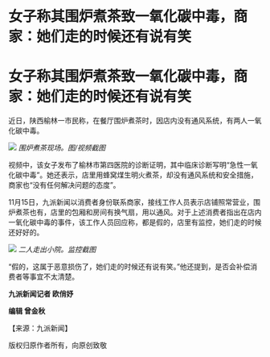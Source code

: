 # 女子称其围炉煮茶致一氧化碳中毒，商家：她们走的时候还有说有笑

# 女子称其围炉煮茶致一氧化碳中毒，商家：她们走的时候还有说有笑

近日，陕西榆林一市民称，在餐厅围炉煮茶时，因店内没有通风系统，有两人一氧化碳中毒。

![](https://inews.gtimg.com/om_bt/O_TfwJQTamO5f8YFu6gphl3MB8AeKcD56cvMSi12lVHlEAA/1000)
_围炉煮茶现场。图/视频截图_

视频中，该女子发布了榆林市第四医院的诊断证明，其中临床诊断写明“急性一氧化碳中毒”。她还表示，店里用蜂窝煤生明火煮茶，却没有通风系统和安全措施，商家也“没有任何解决问题的态度”。

11月15日，九派新闻以消费者身份联系商家，接线工作人员表示店铺照常营业，围炉煮茶也有，店里的包厢和房间有换气扇，用以通风。对于上述消费者指出在店内一氧化碳中毒的事件，该工作人员回应称，都是假的，店里有监控，她们走的时候还好好的。

![](https://inews.gtimg.com/om_bt/Ow63kn__SLZSft4REIoFue8K0q8G_WRZclfK7cLioPA9QAA/1000)
_二人走出小院。监控截图_

“假的，这属于恶意损伤了，她们走的时候还有说有笑。”他还提到，是否会补偿消费者等事宜不太清楚。

**九派新闻记者 欧俏妤**

**编辑 曾金秋**

【来源：九派新闻】

版权归原作者所有，向原创致敬

